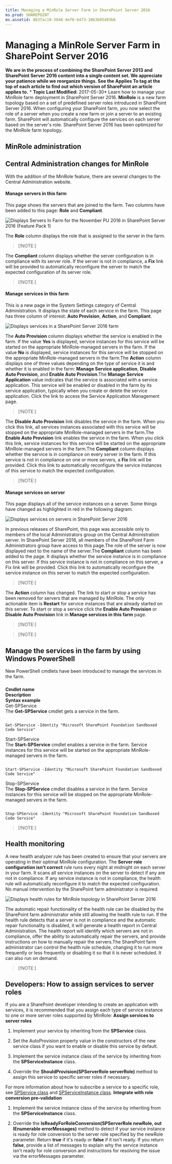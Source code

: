 ```yaml
---
title: Managing a MinRole Server Farm in SharePoint Server 2016
ms.prod: SHAREPOINT
ms.assetid: 883fac19-3048-4ef0-b473-10b3b05493b6
---
```



# Managing a MinRole Server Farm in SharePoint Server 2016
 **We are in the process of combining the SharePoint Server 2013 and SharePoint Server 2016 content into a single content set. We appreciate your patience while we reorganize things. See the Applies To tag at the top of each article to find out which version of SharePoint an article applies to.** * **Topic Last Modified:** 2017-05-30* Learn how to manage your MinRole farm deployment in SharePoint Server 2016. **MinRole** is a new farm topology based on a set of predefined server roles introduced in SharePoint Server 2016. When configuring your SharePoint farm, you now select the role of a server when you create a new farm or join a server to an existing farm. SharePoint will automatically configure the services on each server based on the server's role. SharePoint Server 2016 has been optimized for the MinRole farm topology.
## MinRole administration


## Central Administration changes for MinRole

With the addition of the MinRole feature, there are several changes to the Central Administration website.
#### Manage servers in this farm

This page shows the servers that are joined to the farm. Two columns have been added to this page: **Role** and **Compliant**.
  
    
    
![Displays Servers In Farm for the November PU 2016 in SharePoint Server 2016 (Feature Pack 1)](images/)
  
    
    
The **Role** column displays the role that is assigned to the server in the farm.
    
> [!NOTE:]

  
    
    

The **Compliant** column displays whether the server configuration is in compliance with its server role. If the server is not in compliance, a **Fix** link will be provided to automatically reconfigure the server to match the expected configuration of its server role.
    
> [!NOTE:]

  
    
    


#### Manage services in this farm

This is a new page in the System Settings category of Central Administration. It displays the state of each service in the farm. This page has three column of interest: **Auto Provision**, **Action**, and **Compliant**.
  
    
    
![Displays services in a SharePoint Server 2016 farm](images/)
  
    
    
The **Auto Provision** column displays whether the service is enabled in the farm. If the value **Yes** is displayed, service instances for this service will be started on the appropriate MinRole-managed servers in the farm. If the value **No** is displayed, service instances for this service will be stopped on the appropriate MinRole-managed servers in the farm.The **Action** column displays one of three values depending on the type of service it is and whether it is enabled in the farm: **Manage Service application**, **Disable Auto Provision**, and **Enable Auto Provision**.The **Manage Service Application** value indicates that the service is associated with a service application. This service will be enabled or disabled in the farm by its service application, typically when you create or delete the service application. Click the link to access the Service Application Management page.
    
> [!NOTE:]

  
    
    

The **Disable Auto Provision** link disables the service in the farm. When you click this link, all services instances associated with this service will be stopped on the appropriate MinRole-managed servers in the farm.The **Enable Auto Provision** link enables the service in the farm. When you click this link, service instances for this service will be started on the appropriate MinRole-managed servers in the farm.The **Compliant** column displays whether the service is in compliance on every server in the farm. If this service is not in compliance on one or more servers, a **Fix** link will be provided. Click this link to automatically reconfigure the service instances of this service to match the expected configuration. 
    
> [!NOTE:]

  
    
    


#### Manage services on server

This page displays all of the service instances on a server. Some things have changed as highlighted in red in the following diagram.
  
    
    
![Displays services on servers in SharePoint Server 2016](images/)
  
    
    
In previous releases of SharePoint, this page was accessible only to members of the local Administrators group on the Central Administration server. In SharePoint Server 2016, all members of the SharePoint Farm Administrators group have access to this page.The role of the server is now displayed next to the name of the server.The **Compliant** column has been added to the page. It displays whether the service instance is in compliance on this server. If this service instance is not in compliance on this server, a Fix link will be provided. Click this link to automatically reconfigure the service instance on this server to match the expected configuration.
    
> [!NOTE:]

  
    
    

The **Action** column has changed. The link to start or stop a service has been removed for servers that are managed by MinRole. The only actionable item is **Restart** for service instances that are already started on this server. To start or stop a service click the **Enable Auto Provision** or **Disable Auto Provision** link in **Manage services in this farm** page.
    
> [!NOTE:]

  
    
    


    
> [!NOTE:]

  
    
    


## Manage the services in the farm by using Windows PowerShell

New PowerShell cmdlets have been introduced to manage the services in the farm.
### 

 **Cmdlet name** <br/> **Description** <br/> **Syntax example** <br/> Get-SPService  <br/> The **Get-SPService** cmdlet gets a service in the farm. <br/> 
```

Get-SPService -Identity "Microsoft SharePoint Foundation Sandboxed Code Service"
```

Start-SPService  <br/> The **Start-SPService** cmdlet enables a service in the farm. Service instances for this service will be started on the appropriate MinRole-managed servers in the farm. <br/> 
```

Start-SPService -Identity "Microsoft SharePoint Foundation Sandboxed Code Service"
```

Stop-SPService  <br/> The **Stop-SPService** cmdlet disables a service in the farm. Service instances for this service will be stopped on the appropriate MinRole-managed servers in the farm. <br/> 
```

Stop-SPService -Identity "Microsoft SharePoint Foundation Sandboxed Code Service"
```


> [!NOTE:]

  
    
    


## Health monitoring

A new health analyzer rule has been created to ensure that your servers are operating in their optimal MinRole configuration. The **Server role configuration isn’t correct** rule runs every night at midnight on each server in your farm. It scans all service instances on the server to detect if any are not in compliance. If any service instance is not in compliance, the health rule will automatically reconfigure it to match the expected configuration. No manual intervention by the SharePoint farm administrator is required.
  
    
    
![Displays health rules for MinRole topology in SharePoint Server 2016](images/)
  
    
    
The automatic repair functionality of the health rule can be disabled by the SharePoint farm administrator while still allowing the health rule to run. If the health rule detects that a server is not in compliance and the automatic repair functionality is disabled, it will generate a health report in Central Administration. The health report will identify which servers are not in compliance, offer the ability to automatically repair the servers, and provide instructions on how to manually repair the servers.The SharePoint farm administrator can control the health rule schedule, changing it to run more frequently or less frequently or disabling it so that it is never scheduled. It can also run on demand.
    
> [!NOTE:]

  
    
    


## Developers: How to assign services to server roles

If you are a SharePoint developer intending to create an application with services, it is recommended that you assign each type of service instance to one or more server roles supported by MinRole: **Assign services to server roles**
1. Implement your service by inheriting from the **SPService** class.
    
  
2. Set the AutoProvision property value in the constructors of the new service class if you want to enable or disable this service by default.
    
  
3. Implement the service instance class of the service by inheriting from the **SPServiceInstance** class.
    
  
4. Override the **ShouldProvision(SPServerRole serverRole)** method to assign this service to specific server roles if necessary.
    
  
For more information about how to subscribe a service to a specific role, see  [SPService class](https://msdn.microsoft.com/en-us/library/office/microsoft.sharepoint.administration.spservice.aspx) and [SPServiceInstance class](https://msdn.microsoft.com/en-us/library/office/microsoft.sharepoint.administration.spserviceinstance.aspx). **Integrate with role conversion pre-validation**
1. ﻿Implement the service instance class of the service by inheriting from the **SPServiceInstance** class.
    
  
2. ﻿Override the **IsReadyForRoleConversion(SPServerRole newRole, out IEnumerable<string> errorMessages)** method to detect if your service instance is ready for role conversion to the server role specified by the newRole parameter. Return **true** if it's ready or **false** if it isn't ready. If you return **false**, provide a list of messages to explain why ﻿the service instance isn't ready for role conversion and instructions for resolving the issue ﻿via the errorMessages parameter.
    
  

